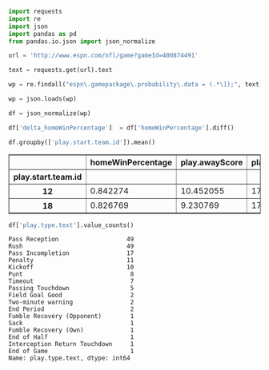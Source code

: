 

```python
import requests
import re
import json
import pandas as pd
from pandas.io.json import json_normalize
```


```python
url = 'http://www.espn.com/nfl/game?gameId=400874491'
```


```python
text = requests.get(url).text
```


```python
wp = re.findall("espn\.gamepackage\.probability\.data = (.*\]);", text)[0]
```


```python
wp = json.loads(wp)
```


```python
df = json_normalize(wp)
```


```python
df['delta_homeWinPercentage']  = df['homeWinPercentage'].diff()
```


```python
df.groupby(['play.start.team.id']).mean()
```




<div>
<table border="1" class="dataframe">
  <thead>
    <tr style="text-align: right;">
      <th></th>
      <th>homeWinPercentage</th>
      <th>play.awayScore</th>
      <th>play.homeScore</th>
      <th>play.period.number</th>
      <th>play.start.distance</th>
      <th>play.start.down</th>
      <th>play.start.yardLine</th>
      <th>play.start.yardsToEndzone</th>
      <th>tiePercentage</th>
      <th>delta_homeWinPercentage</th>
    </tr>
    <tr>
      <th>play.start.team.id</th>
      <th></th>
      <th></th>
      <th></th>
      <th></th>
      <th></th>
      <th></th>
      <th></th>
      <th></th>
      <th></th>
      <th></th>
    </tr>
  </thead>
  <tbody>
    <tr>
      <th>12</th>
      <td>0.842274</td>
      <td>10.452055</td>
      <td>17.287671</td>
      <td>2.616438</td>
      <td>8.027397</td>
      <td>1.835616</td>
      <td>41.356164</td>
      <td>58.643836</td>
      <td>0.0</td>
      <td>0.004479</td>
    </tr>
    <tr>
      <th>18</th>
      <td>0.826769</td>
      <td>9.230769</td>
      <td>17.615385</td>
      <td>2.571429</td>
      <td>8.032967</td>
      <td>1.802198</td>
      <td>52.571429</td>
      <td>52.571429</td>
      <td>0.0</td>
      <td>-0.000078</td>
    </tr>
  </tbody>
</table>
</div>




```python
df['play.type.text'].value_counts()
```




    Pass Reception                   49
    Rush                             49
    Pass Incompletion                17
    Penalty                          11
    Kickoff                          10
    Punt                              8
    Timeout                           7
    Passing Touchdown                 5
    Field Goal Good                   2
    Two-minute warning                2
    End Period                        2
    Fumble Recovery (Opponent)        1
    Sack                              1
    Fumble Recovery (Own)             1
    End of Half                       1
    Interception Return Touchdown     1
    End of Game                       1
    Name: play.type.text, dtype: int64




```python

```
